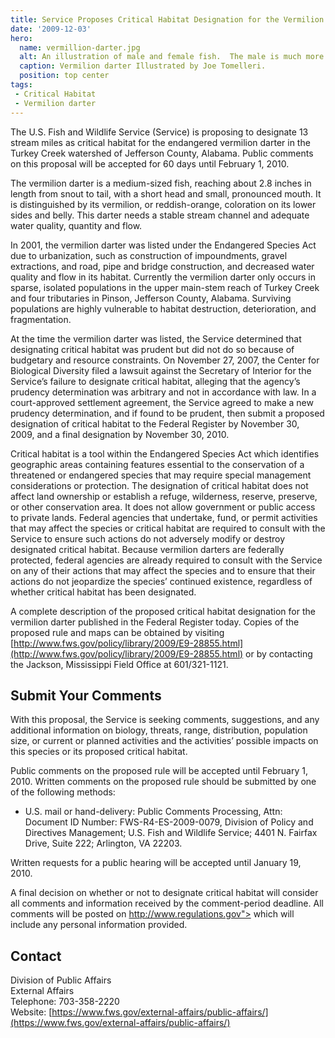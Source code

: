 ```yaml
---
title: Service Proposes Critical Habitat Designation for the Vermilion Darter
date: '2009-12-03'
hero:
  name: vermillion-darter.jpg
  alt: An illustration of male and female fish.  The male is much more colorful with blues and oranges while the female is black and brown.
  caption: Vermilion darter Illustrated by Joe Tomelleri.
  position: top center
tags:
 - Critical Habitat
 - Vermilion darter
---
```


The U.S. Fish and Wildlife Service (Service) is proposing to designate 13 stream miles as critical habitat for the endangered vermilion darter in the Turkey Creek watershed of Jefferson County, Alabama. Public comments on this proposal will be accepted for 60 days until February 1, 2010.

The vermilion darter is a medium-sized fish, reaching about 2.8 inches in length from snout to tail, with a short head and small, pronounced mouth. It is distinguished by its vermilion, or reddish-orange, coloration on its lower sides and belly. This darter needs a stable stream channel and adequate water quality, quantity and flow.

In 2001, the vermilion darter was listed under the Endangered Species Act due to urbanization, such as construction of impoundments, gravel extractions, and road, pipe and bridge construction, and decreased water quality and flow in its habitat. Currently the vermilion darter only occurs in sparse, isolated populations in the upper main-stem reach of Turkey Creek and four tributaries in Pinson, Jefferson County, Alabama. Surviving populations are highly vulnerable to habitat destruction, deterioration, and fragmentation.

At the time the vermilion darter was listed, the Service determined that designating critical habitat was prudent but did not do so because of budgetary and resource constraints. On November 27, 2007, the Center for Biological Diversity filed a lawsuit against the Secretary of Interior for the Service’s failure to designate critical habitat, alleging that the agency’s prudency determination was arbitrary and not in accordance with law. In a court-approved settlement agreement, the Service agreed to make a new prudency determination, and if found to be prudent, then submit a proposed designation of critical habitat to the Federal Register by November 30, 2009, and a final designation by November 30, 2010.

Critical habitat is a tool within the Endangered Species Act which identifies geographic areas containing features essential to the conservation of a threatened or endangered species that may require special management considerations or protection. The designation of critical habitat does not affect land ownership or establish a refuge, wilderness, reserve, preserve, or other conservation area. It does not allow government or public access to private lands. Federal agencies that undertake, fund, or permit activities that may affect the species or critical habitat are required to consult with the Service to ensure such actions do not adversely modify or destroy designated critical habitat. Because vermilion darters are federally protected, federal agencies are already required to consult with the Service on any of their actions that may affect the species and to ensure that their actions do not jeopardize the species’ continued existence, regardless of whether critical habitat has been designated.

A complete description of the proposed critical habitat designation for the vermilion darter published in the Federal Register today. Copies of the proposed rule and maps can be obtained by visiting [http://www.fws.gov/policy/library/2009/E9-28855.html](http://www.fws.gov/policy/library/2009/E9-28855.html) or by contacting the Jackson, Mississippi Field Office at 601/321-1121.

## Submit Your Comments

With this proposal, the Service is seeking comments, suggestions, and any additional information on biology, threats, range, distribution, population size, or current or planned activities and the activities’ possible impacts on this species or its proposed critical habitat.

Public comments on the proposed rule will be accepted until February 1, 2010\. Written comments on the proposed rule should be submitted by one of the following methods:

*   U.S. mail or hand-delivery: Public Comments Processing, Attn: Document ID Number: FWS-R4-ES-2009-0079, Division of Policy and Directives Management; U.S. Fish and Wildlife Service; 4401 N. Fairfax Drive, Suite 222; Arlington, VA 22203.

Written requests for a public hearing will be accepted until January 19, 2010.

A final decision on whether or not to designate critical habitat will consider all comments and information received by the comment-period deadline. All comments will be posted on http://www.regulations.gov"> which will include any personal information provided.

## Contact

Division of Public Affairs  
External Affairs  
Telephone: 703-358-2220  
Website: [https://www.fws.gov/external-affairs/public-affairs/](https://www.fws.gov/external-affairs/public-affairs/)
